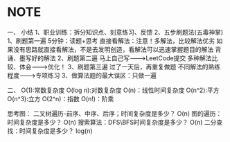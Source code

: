 # NOTE

一、
小结
1、职业训练：拆分知识点、刻意练习、反馈
2、五步刷题法(五毒神掌)
1、刷题第一遍
5分钟：读题+思考
直接看解法：注意！多解法，比较解法优劣
如果没有思路就直接看解法，不是去发明创造，看解法可以迅速掌握题目的解法
背诵、墨写好的解法
2、刷题第二遍
马上自己写--->LeetCode提交
多种解法比较、体会--->优化！
3、刷题第三遍
过了一天后，再重复做题
不同解法的熟练程度--->专项练习
3、做算法题的最大误区：只做一遍


二、
O(1):常数复杂度
O(log n):对数复杂度
O(n)：线性时间复杂度
O(n^2):平方
O(n^3):立方
O(2^n)：指数
O(n!)：阶乘

思考图：
二叉树遍历-前序、中序、后序；时间复杂度是多少？	O(n)
图的遍历：时间复杂度是多少？	O(n)
搜索算法：DFS\BFS时间复杂度是多少？	O(n)
二分查找：时间复杂度是多少？	log(n)
